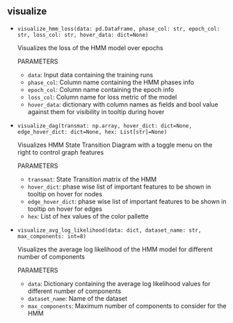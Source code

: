 ## visualize
* `visualize_hmm_loss(data: pd.DataFrame, phase_col: str, epoch_col: str, loss_col: str, hover_data: dict=None)`
   
   Visualizes the loss of the HMM model over epochs

   PARAMETERS
    * `data`: Input data containing the training runs
    * `phase_col`: Column name containing the HMM phases info
    * `epoch_col`: Column name containing the epoch info
    * `loss_col`: Column name for loss metric of the model
    * `hover_data`: dictionary with column names as fields and bool value against them for visibility in tooltip during hover
  
* `visualize_dag(transmat: np.array, hover_dict: dict=None, edge_hover_dict: dict=None, hex: List[str]=None)`
    
    Visualizes HMM State Transition Diagram with a toggle menu on the right to control graph features

    PARAMETERS
    * `transmat`: State Transition matrix of the HMM
    * `hover_dict`: phase wise list of important features to be shown in tooltip on hover for nodes
    * `edge_hover_dict`: phase wise list of important features to be shown in tooltip on hover for edges
    * `hex`: List of hex values of the color pallette 

* `visualize_avg_log_likelihood(data: dict, dataset_name: str, max_components: int=8)`
  
    Visualizes the average log likelihood of the HMM model for different number of components

    PARAMETERS
    * `data`: Dictionary containing the average log likelihood values for different number of components
    * `dataset_name`: Name of the dataset
    * `max_components`: Maximum number of components to consider for the HMM
